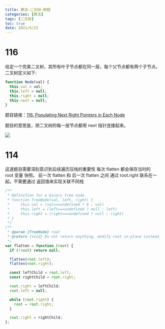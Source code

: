 ```yaml
---
title: 算法-二叉树-刷题
categories: [算法]
tags: [二叉树]
toc: true
date: 2021/6/23
---
```


# 116

给定一个完美二叉树，其所有叶子节点都在同一层，每个父节点都有两个子节点。二叉树定义如下:

```js
function Node(val) {
  this.val = val;
  this.left = null;
  this.right = null;
  this.next = null;
}
```

题目链接：[116. Populating Next Right Pointers in Each Node](https://leetcode.com/problems/populating-next-right-pointers-in-each-node/)

题目的意思是，把二叉树的每一层节点都用 next 指针连接起来。

![](https://leetcode.com/problems/populating-next-right-pointers-in-each-node/)

# 114

这道题目需要深刻意识到后续遍历压栈的重要性
每次 flatten 都会保存当时的 root 变量 快照。
前一次 flatten 和 后一次 flatten 之间 通过 root.right 联系在一起。不需要通过 返回值来实现关联不同栈

```js
/**
 * Definition for a binary tree node.
 * function TreeNode(val, left, right) {
 *     this.val = (val===undefined ? 0 : val)
 *     this.left = (left===undefined ? null : left)
 *     this.right = (right===undefined ? null : right)
 * }
 */
/**
 * @param {TreeNode} root
 * @return {void} Do not return anything, modify root in-place instead.
 */
var flatten = function (root) {
  if (!root) return null;

  flatten(root.left);
  flatten(root.right);

  const leftChild = root.left;
  const rightChild = root.right;

  root.right = leftChild;
  root.left = null;

  while (root.right) {
    root = root.right;
  }

  root.right = rightChild;
};
```
